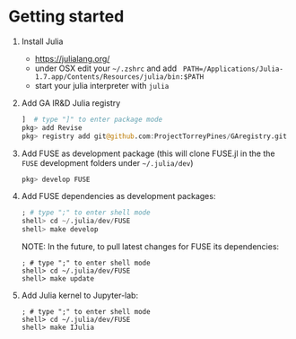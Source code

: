 # Getting started

1. Install Julia
   * https://julialang.org/
   * under OSX edit your `~/.zshrc` and add ` PATH=/Applications/Julia-1.7.app/Contents/Resources/julia/bin:$PATH`
   * start your julia interpreter with `julia`

1. Add GA IR&D Julia registry
   ```julia
   ]  # type "]" to enter package mode
   pkg> add Revise
   pkg> registry add git@github.com:ProjectTorreyPines/GAregistry.git
   ```

1. Add FUSE as development package (this will clone FUSE.jl in the the `FUSE` development folders under `~/.julia/dev`)
   ```julia
   pkg> develop FUSE
   ```
    
1. Add FUSE dependencies as development packages:
   ```julia
   ; # type ";" to enter shell mode
   shell> cd ~/.julia/dev/FUSE
   shell> make develop
   ```

   NOTE: In the future, to pull latest changes for FUSE its dependencies:
   ```
   ; # type ";" to enter shell mode
   shell> cd ~/.julia/dev/FUSE
   shell> make update
   ```
    
1. Add Julia kernel to Jupyter-lab:
   ```
   ; # type ";" to enter shell mode
   shell> cd ~/.julia/dev/FUSE
   shell> make IJulia
   ```